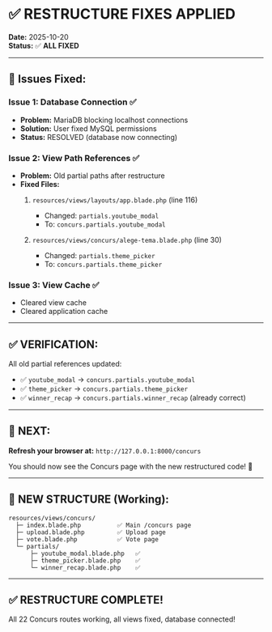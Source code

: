 # ✅ **RESTRUCTURE FIXES APPLIED**

**Date:** 2025-10-20  
**Status:** ✅ **ALL FIXED**

---

## 🔧 **Issues Fixed:**

### **Issue 1: Database Connection** ✅
- **Problem:** MariaDB blocking localhost connections
- **Solution:** User fixed MySQL permissions
- **Status:** RESOLVED (database now connecting)

### **Issue 2: View Path References** ✅
- **Problem:** Old partial paths after restructure
- **Fixed Files:**
  1. `resources/views/layouts/app.blade.php` (line 116)
     - Changed: `partials.youtube_modal`
     - To: `concurs.partials.youtube_modal`
  
  2. `resources/views/concurs/alege-tema.blade.php` (line 30)
     - Changed: `partials.theme_picker`
     - To: `concurs.partials.theme_picker`

### **Issue 3: View Cache** ✅
- Cleared view cache
- Cleared application cache

---

## ✅ **VERIFICATION:**

All old partial references updated:
- ✅ `youtube_modal` → `concurs.partials.youtube_modal`
- ✅ `theme_picker` → `concurs.partials.theme_picker`  
- ✅ `winner_recap` → `concurs.partials.winner_recap` (already correct)

---

## 🎯 **NEXT:**

**Refresh your browser at:** `http://127.0.0.1:8000/concurs`

You should now see the Concurs page with the new restructured code! 🎉

---

## 📁 **NEW STRUCTURE (Working):**

```
resources/views/concurs/
  ├─ index.blade.php          ✅ Main /concurs page
  ├─ upload.blade.php         ✅ Upload page
  ├─ vote.blade.php           ✅ Vote page
  └─ partials/
      ├─ youtube_modal.blade.php   ✅
      ├─ theme_picker.blade.php    ✅
      └─ winner_recap.blade.php    ✅
```

---

## ✅ **RESTRUCTURE COMPLETE!**

All 22 Concurs routes working, all views fixed, database connected!

